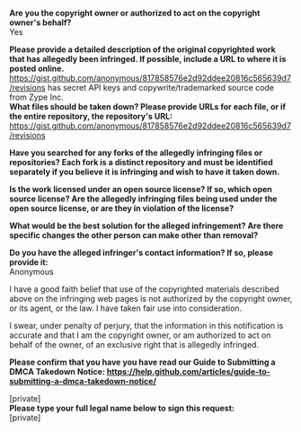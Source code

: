 **Are you the copyright owner or authorized to act on the copyright owner's behalf?**  
Yes

**Please provide a detailed description of the original copyrighted work that has allegedly been infringed. If possible, include a URL to where it is posted online.**  
https://gist.github.com/anonymous/817858576e2d92ddee20816c565639d7/revisions has secret API keys and copywrite/trademarked source code from Zype Inc.  
**What files should be taken down? Please provide URLs for each file, or if the entire repository, the repository's URL:**  
https://gist.github.com/anonymous/817858576e2d92ddee20816c565639d7/revisions

**Have you searched for any forks of the allegedly infringing files or repositories? Each fork is a distinct repository and must be identified separately if you believe it is infringing and wish to have it taken down.**

**Is the work licensed under an open source license? If so, which open source license? Are the allegedly infringing files being used under the open source license, or are they in violation of the license?**

**What would be the best solution for the alleged infringement? Are there specific changes the other person can make other than removal?**

**Do you have the alleged infringer's contact information? If so, please provide it:**  
Anonymous

I have a good faith belief that use of the copyrighted materials described above on the infringing web pages is not authorized by the copyright owner, or its agent, or the law. I have taken fair use into consideration.

I swear, under penalty of perjury, that the information in this notification is accurate and that I am the copyright owner, or am authorized to act on behalf of the owner, of an exclusive right that is allegedly infringed.

**Please confirm that you have you have read our Guide to Submitting a DMCA Takedown Notice: https://help.github.com/articles/guide-to-submitting-a-dmca-takedown-notice/**

[private]  
**Please type your full legal name below to sign this request:**  
[private]
